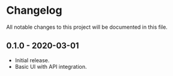 # Changelog
All notable changes to this project will be documented in this file.

## 0.1.0 - 2020-03-01
- Initial release.
- Basic UI with API integration.
